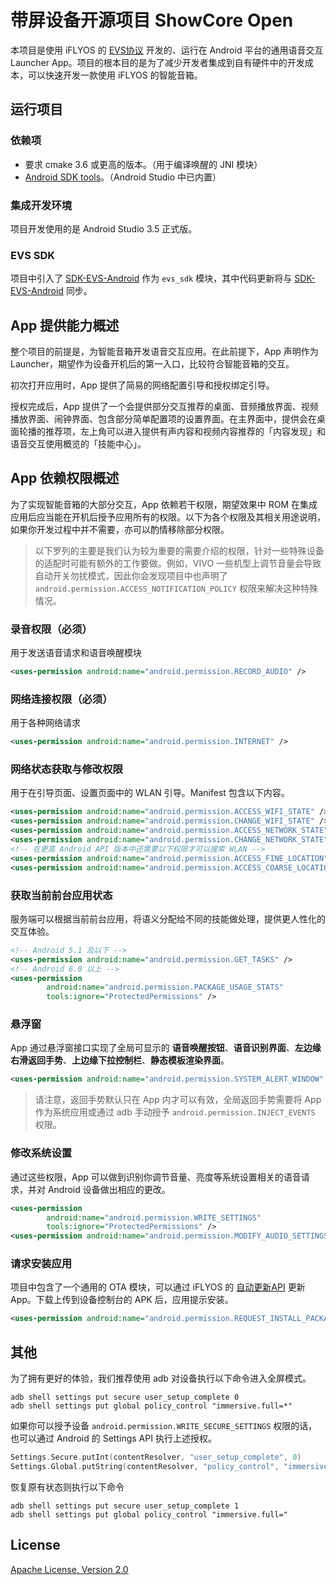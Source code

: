 # 带屏设备开源项目 ShowCore Open

本项目是使用 iFLYOS 的 [EVS协议](https://doc.iflyos.cn/device/evs/) 开发的、运行在 Android 平台的通用语音交互 Launcher App。项目的根本目的是为了减少开发者集成到自有硬件中的开发成本，可以快速开发一款使用 iFLYOS 的智能音箱。

## 运行项目

### 依赖项

* 要求 cmake 3.6 或更高的版本。（用于编译唤醒的 JNI 模块）
* [Android SDK tools](https://developer.android.com/studio/#comand-tools)。（Android Studio 中已内置）

### 集成开发环境 

项目开发使用的是 Android Studio 3.5 正式版。

### EVS SDK

项目中引入了 [SDK-EVS-Android](https://github.com/iFLYOS-OPEN/SDK-EVS-Android) 作为 `evs_sdk` 模块，其中代码更新将与 [SDK-EVS-Android](https://github.com/iFLYOS-OPEN/SDK-EVS-Android) 同步。

## App 提供能力概述

整个项目的前提是，为智能音箱开发语音交互应用。在此前提下，App 声明作为 Launcher，期望作为设备开机后的第一入口，比较符合智能音箱的交互。

初次打开应用时，App 提供了简易的网络配置引导和授权绑定引导。

授权完成后，App 提供了一个会提供部分交互推荐的桌面、音频播放界面、视频播放界面、闹钟界面、包含部分简单配置项的设置界面。在主界面中，提供会在桌面轮播的推荐项，左上角可以进入提供有声内容和视频内容推荐的「内容发现」和语音交互使用概览的「技能中心」。

## App 依赖权限概述

为了实现智能音箱的大部分交互，App 依赖若干权限，期望效果中 ROM 在集成应用后应当能在开机后授予应用所有的权限。以下为各个权限及其相关用途说明，如果你开发过程中并不需要，亦可以酌情移除部分权限。

> 以下罗列的主要是我们认为较为重要的需要介绍的权限，针对一些特殊设备的适配时可能有额外的工作要做。例如，VIVO 一些机型上调节音量会导致自动开关勿扰模式，因此你会发现项目中也声明了 `android.permission.ACCESS_NOTIFICATION_POLICY` 权限来解决这种特殊情况。

### 录音权限（必须）

用于发送语音请求和语音唤醒模块

```xml
<uses-permission android:name="android.permission.RECORD_AUDIO" />
```

### 网络连接权限（必须）

用于各种网络请求

```xml
<uses-permission android:name="android.permission.INTERNET" />
```

### 网络状态获取与修改权限

用于在引导页面、设置页面中的 WLAN 引导。Manifest 包含以下内容。

```xml
<uses-permission android:name="android.permission.ACCESS_WIFI_STATE" />
<uses-permission android:name="android.permission.CHANGE_WIFI_STATE" />
<uses-permission android:name="android.permission.ACCESS_NETWORK_STATE" />
<uses-permission android:name="android.permission.CHANGE_NETWORK_STATE" />
<!-- 在更高 Android API 版本中还需要以下权限才可以搜索 WLAN -->
<uses-permission android:name="android.permission.ACCESS_FINE_LOCATION" />
<uses-permission android:name="android.permission.ACCESS_COARSE_LOCATION" />
```

### 获取当前前台应用状态

服务端可以根据当前前台应用，将语义分配给不同的技能做处理，提供更人性化的交互体验。

```xml
<!-- Android 5.1 及以下 -->
<uses-permission android:name="android.permission.GET_TASKS" />
<!-- Android 6.0 以上 -->
<uses-permission
        android:name="android.permission.PACKAGE_USAGE_STATS"
        tools:ignore="ProtectedPermissions" />
```

### 悬浮窗

App 通过悬浮窗接口实现了全局可显示的 **语音唤醒按钮**、**语音识别界面**、**左边缘右滑返回手势**、**上边缘下拉控制栏**、**静态模板渲染界面**。

```xml
<uses-permission android:name="android.permission.SYSTEM_ALERT_WINDOW" />
```

> 请注意，返回手势默认只在 App 内才可以有效，全局返回手势需要将 App 作为系统应用或通过 adb 手动授予 `android.permission.INJECT_EVENTS` 权限。

### 修改系统设置

通过这些权限，App 可以做到识别你调节音量、亮度等系统设置相关的语音请求，并对 Android 设备做出相应的更改。

```xml
<uses-permission
        android:name="android.permission.WRITE_SETTINGS"
        tools:ignore="ProtectedPermissions" />
<uses-permission android:name="android.permission.MODIFY_AUDIO_SETTINGS" />
```

### 请求安装应用

项目中包含了一个通用的 OTA 模块，可以通过 iFLYOS 的 [自动更新API](https://doc.iflyos.cn/device/ota.html) 更新 App。下载上传到设备控制台的 APK 后，应用提示安装。

```xml
<uses-permission android:name="android.permission.REQUEST_INSTALL_PACKAGES" />
```

## 其他

为了拥有更好的体验，我们推荐使用 adb 对设备执行以下命令进入全屏模式。

```
adb shell settings put secure user_setup_complete 0
adb shell settings put global policy_control "immersive.full=*"
```

如果你可以授予设备 `android.permission.WRITE_SECURE_SETTINGS` 权限的话，也可以通过 Android 的 Settings API 执行上述授权。

```kotlin
Settings.Secure.putInt(contentResolver, "user_setup_complete", 0)
Settings.Global.putString(contentResolver, "policy_control", "immersive.full=*")
```

恢复原有状态则执行以下命令

```
adb shell settings put secure user_setup_complete 1
adb shell settings put global policy_control "immersive.full="
```

## License

[Apache License, Version 2.0](LICENSE)
